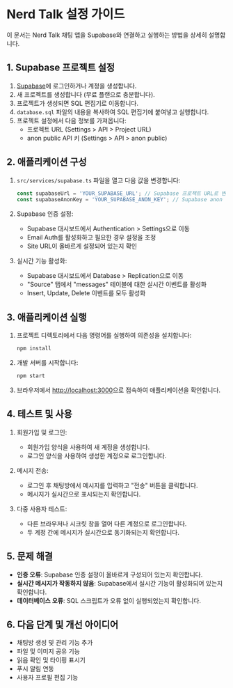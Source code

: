 # Nerd Talk 설정 가이드

이 문서는 Nerd Talk 채팅 앱을 Supabase와 연결하고 실행하는 방법을 상세히 설명합니다.

## 1. Supabase 프로젝트 설정

1. [Supabase](https://app.supabase.io)에 로그인하거나 계정을 생성합니다.
2. 새 프로젝트를 생성합니다 (무료 플랜으로 충분합니다).
3. 프로젝트가 생성되면 SQL 편집기로 이동합니다.
4. `database.sql` 파일의 내용을 복사하여 SQL 편집기에 붙여넣고 실행합니다.
5. 프로젝트 설정에서 다음 정보를 가져옵니다:
   - 프로젝트 URL (Settings > API > Project URL)
   - anon public API 키 (Settings > API > anon public)

## 2. 애플리케이션 구성

1. `src/services/supabase.ts` 파일을 열고 다음 값을 변경합니다:
   ```typescript
   const supabaseUrl = 'YOUR_SUPABASE_URL'; // Supabase 프로젝트 URL로 변경
   const supabaseAnonKey = 'YOUR_SUPABASE_ANON_KEY'; // Supabase anon 키로 변경
   ```

2. Supabase 인증 설정:
   - Supabase 대시보드에서 Authentication > Settings으로 이동
   - Email Auth를 활성화하고 필요한 경우 설정을 조정
   - Site URL이 올바르게 설정되어 있는지 확인

3. 실시간 기능 활성화:
   - Supabase 대시보드에서 Database > Replication으로 이동
   - "Source" 탭에서 "messages" 테이블에 대한 실시간 이벤트를 활성화
   - Insert, Update, Delete 이벤트를 모두 활성화

## 3. 애플리케이션 실행

1. 프로젝트 디렉토리에서 다음 명령어를 실행하여 의존성을 설치합니다:
   ```bash
   npm install
   ```

2. 개발 서버를 시작합니다:
   ```bash
   npm start
   ```

3. 브라우저에서 [http://localhost:3000](http://localhost:3000)으로 접속하여 애플리케이션을 확인합니다.

## 4. 테스트 및 사용

1. 회원가입 및 로그인:
   - 회원가입 양식을 사용하여 새 계정을 생성합니다.
   - 로그인 양식을 사용하여 생성한 계정으로 로그인합니다.

2. 메시지 전송:
   - 로그인 후 채팅방에서 메시지를 입력하고 "전송" 버튼을 클릭합니다.
   - 메시지가 실시간으로 표시되는지 확인합니다.

3. 다중 사용자 테스트:
   - 다른 브라우저나 시크릿 창을 열어 다른 계정으로 로그인합니다.
   - 두 계정 간에 메시지가 실시간으로 동기화되는지 확인합니다.

## 5. 문제 해결

- **인증 오류**: Supabase 인증 설정이 올바르게 구성되어 있는지 확인합니다.
- **실시간 메시지가 작동하지 않음**: Supabase에서 실시간 기능이 활성화되어 있는지 확인합니다.
- **데이터베이스 오류**: SQL 스크립트가 오류 없이 실행되었는지 확인합니다.

## 6. 다음 단계 및 개선 아이디어

- 채팅방 생성 및 관리 기능 추가
- 파일 및 이미지 공유 기능
- 읽음 확인 및 타이핑 표시기
- 푸시 알림 연동
- 사용자 프로필 편집 기능
